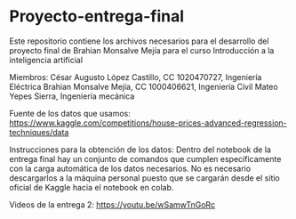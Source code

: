 # Proyecto-entrega-final
Este repositorio contiene los archivos necesarios para el desarrollo del proyecto final de Brahian Monsalve Mejía para el curso Introducción a la inteligencia artificial

Miembros:
César Augusto López Castillo, CC 1020470727, Ingeniería Eléctrica
Brahian Monsalve Mejía, CC 1000406621, Ingeniería Civil
Mateo Yepes Sierra, Ingeniería mecánica

Fuente de los datos que usamos: https://www.kaggle.com/competitions/house-prices-advanced-regression-techniques/data

Instrucciones para la obtención de los datos:
Dentro del notebook de la entrega final hay un conjunto de comandos que cumplen específicamente con la carga automática de los datos necesarios. No es necesario descargarlos a la máquina personal puesto que se cargarán desde el sitio oficial de Kaggle hacia el notebook en colab. 

Videos de la entrega 2: https://youtu.be/wSamwTnGoRc
